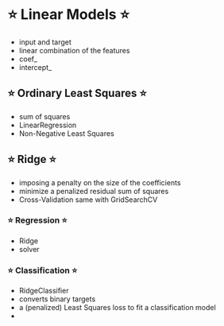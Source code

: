 # ⭐️ Linear Models ⭐️

- input and target
- linear combination of the features
- coef_
- intercept_

## ⭐️ Ordinary Least Squares ⭐️

- sum of squares
- LinearRegression
- Non-Negative Least Squares

## ⭐️ Ridge ⭐️

- imposing a penalty on the size of the coefficients
- minimize a penalized residual sum of squares
- Cross-Validation same with GridSearchCV

### ⭐️ Regression ⭐️

- Ridge
- solver

### ⭐️ Classification ⭐️

- RidgeClassifier
- converts binary targets
- a (penalized) Least Squares loss to fit a classification model
- 
